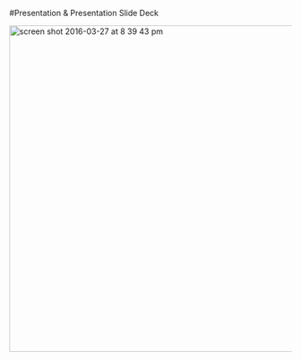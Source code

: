 #Presentation & Presentation Slide Deck


<img width="583" alt="screen shot 2016-03-27 at 8 39 43 pm" src="https://cloud.githubusercontent.com/assets/17163721/14069185/13fbdfec-f45c-11e5-8fe3-44b1cd461b7b.png">
